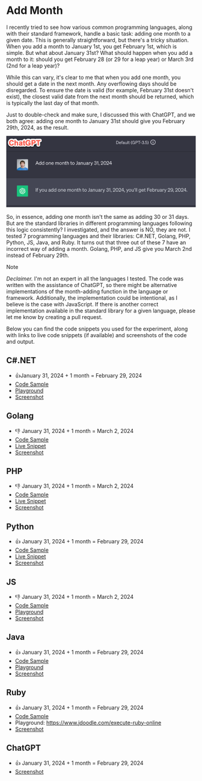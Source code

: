 # Add Month

I recently tried to see how various common programming languages, along with their standard framework, handle a basic task: adding one month to a given date. This is generally straightforward, but there's a tricky situation. When you add a month to January 1st, you get February 1st, which is simple. But what about January 31st? What should happen when you add a month to it: should you get February 28 (or 29 for a leap year) or March 3rd (2nd for a leap year)?

While this can vary, it's clear to me that when you add one month, you should get a date in the next month. Any overflowing days should be disregarded. To ensure the date is valid (for example, February 31st doesn't exist), the closest valid date from the next month should be returned, which is typically the last day of that month.

Just to double-check and make sure, I discussed this with ChatGPT, and we both agree: adding one month to January 31st should give you February 29th, 2024, as the result.

![ChatGPT adding month answer screenshot.](images/chat-gpt.png)

So, in essence, adding one month isn't the same as adding 30 or 31 days. But are the standard libraries in different programming languages following this logic consistently? I investigated, and the answer is NO, they are not. I tested 7 programming languages and their libraries: C#.NET, Golang, PHP, Python, JS, Java, and Ruby. It turns out that three out of these 7 have an incorrect way of adding a month. Golang, PHP, and JS give you March 2nd instead of February 29th.

> [!NOTE]
> *Declaimer.* I'm not an expert in all the languages I tested. The code was written with the assistance of ChatGPT, so there might be alternative implementations of the month-adding function in the language or framework. Additionally, the implementation could be intentional, as I believe is the case with JavaScript. If there is another correct implementation available in the standard library for a given language, please let me know by creating a pull request.

Below you can find  the code snippets you used for the experiment, along with links to live code snippets (if available) and screenshots of the code and output.

## C#.NET
- 👍January 31, 2024 + 1 month = February 29, 2024
- [Code Sample](add-month-dotnet.cs)
- [Playground](https://dotnetfiddle.net/)
- [Screenshot](images/golang.png)

## Golang
- 👎 January 31, 2024 + 1 month = March 2, 2024
- [Code Sample](add-month-golang.go)
- [Live Snippet](https://goplay.tools/snippet/_rIZ2wGtRPN)
- [Screenshot](images/chat-golang.png)

## PHP
- 👎 January 31, 2024 + 1 month = March 2, 2024
- [Code Sample](add-month-php.php)
- [Live Snippet](https://www.tehplayground.com/K7erQkjnyZ04rfBI)
- [Screenshot](images/chat-php.png)

## Python
- 👍 January 31, 2024 + 1 month = February 29, 2024
- [Code Sample](add-month-python.py)
- [Live Snippet](https://www.online-python.com/XtEGBWSowF)
- [Screenshot](images/chat-python.png)

## JS
- 👎 January 31, 2024 + 1 month = March 2, 2024
- [Code Sample](add-month-js.js)
- [Playground](https://playcode.io/javascript)
- [Screenshot](images/chat-js.png)

## Java
- 👍 January 31, 2024 + 1 month = February 29, 2024
- [Code Sample](add-month-java.java)
- [Playground](https://www.sololearn.com/compiler-playground/java)
- [Screenshot](images/chat-java.png)

## Ruby
- 👍 January 31, 2024 + 1 month = February 29, 2024
- [Code Sample](add-month-ruby.py)
- Playground: https://www.jdoodle.com/execute-ruby-online
- [Screenshot](images/chat-ruby.png)

## ChatGPT
- 👍 January 31, 2024 + 1 month = February 29, 2024
- [Screenshot](images/chat-gpt.png)
